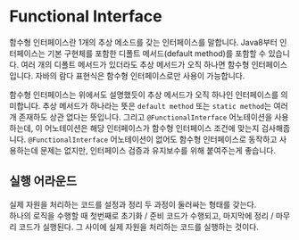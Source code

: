 # Functional Interface
함수형 인터페이스란 1개의 추상 메소드를 갖는 인터페이스를 말합니다.
Java8부터 인터페이스는 기본 구현체를 포함한 디폴트 메서드(default method)를 포함할 수 있습니다.
여러 개의 디폴트 메서드가 있더라도 추상 메서드가 오직 하나면 함수형 인터페이스입니다.
자바의 람다 표현식은 함수형 인터페이스로만 사용이 가능합니다.

함수형 인터페이스는 위에서도 설명했듯이 추상 메서드가 오직 하나인 인터페이스를 의미합니다.
추상 메서드가 하나라는 뜻은 `default method` 또는 `static method`는 여러 개 존재하도 상관 없다는 뜻입니다.
그리고 `@FunctionalInterface` 어노테이션을 사용하는데, 이 어노테이션은 해당 인터페이스가 함수형 인터페이스 조건에 맞는지 검사해줍니다. 
`@FunctionalInterface` 어노테이션이 없어도 함수형 인터페이스로 동작하고 사용하는데 문제는 없지만, 인터페이스 검증과 유지보수를 위해 붙여주는게 좋습니다.

## 실행 어라운드
실제 자원을 처리하는 코드를 설정과 정리 두 과정이 둘러싸는 형태를 갖는다.  
하나의 로직을 수행할 때 첫번째로 초기화 / 준비 코드가 수행되고, 마지막에 정리 / 마무리 코드가 실행된다. 
그 사이에 실제 자원을 처리하는 코드를 실행하는 것이다.
